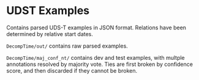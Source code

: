 # UDST Examples

Contains parsed UDS-T examples in JSON format. Relations have been determined by relative start dates.

`DecompTime/out/` contains raw parsed examples.

`DecompTime/maj_conf_nt/` contains dev and test examples, with multple annotations resolved by majority vote. Ties are first broken by confidence score, and then discarded if they cannot be broken.

